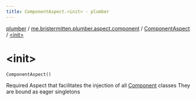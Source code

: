 ```yaml
---
title: ComponentAspect.<init> - plumber
---
```


[plumber](../../index.html) / [me.bristermitten.plumber.aspect.component](../index.html) / [ComponentAspect](index.html) / [&lt;init&gt;](./-init-.html)

# &lt;init&gt;

`ComponentAspect()`

Required Aspect that facilitates the injection of all [Component](../-component/index.html) classes
They are bound as eager singletons

